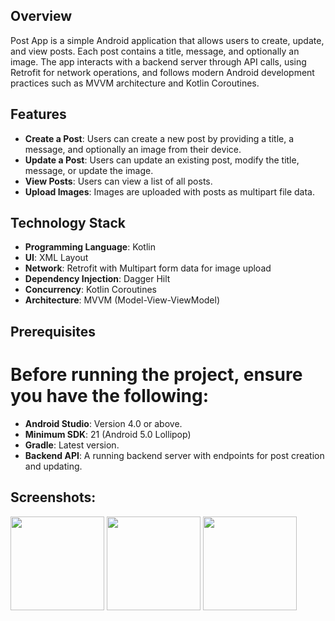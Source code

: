 ## Overview
Post App is a simple Android application that allows users to create, update, and view posts. Each post contains a title, message, and optionally an image. The app interacts with a backend server through API calls, using Retrofit for network operations, and follows modern Android development practices such as MVVM architecture and Kotlin Coroutines.

## Features
- **Create a Post**: Users can create a new post by providing a title, a message, and optionally an image from their device.
- **Update a Post**: Users can update an existing post, modify the title, message, or update the image.
- **View Posts**: Users can view a list of all posts.
- **Upload Images**: Images are uploaded with posts as multipart file data.

## Technology Stack
- **Programming Language**: Kotlin
- **UI**: XML Layout
- **Network**: Retrofit with Multipart form data for image upload
- **Dependency Injection**: Dagger Hilt
- **Concurrency**: Kotlin Coroutines
- **Architecture**: MVVM (Model-View-ViewModel)

## Prerequisites
# Before running the project, ensure you have the following:

- **Android Studio**: Version 4.0 or above.
- **Minimum SDK**: 21 (Android 5.0 Lollipop)
- **Gradle**: Latest version.
- **Backend API**: A running backend server with endpoints for post creation and updating.

## Screenshots:
<div>
<img src="" width="150">
<img src="" width="150">
<img src="" width="150">
</div>
